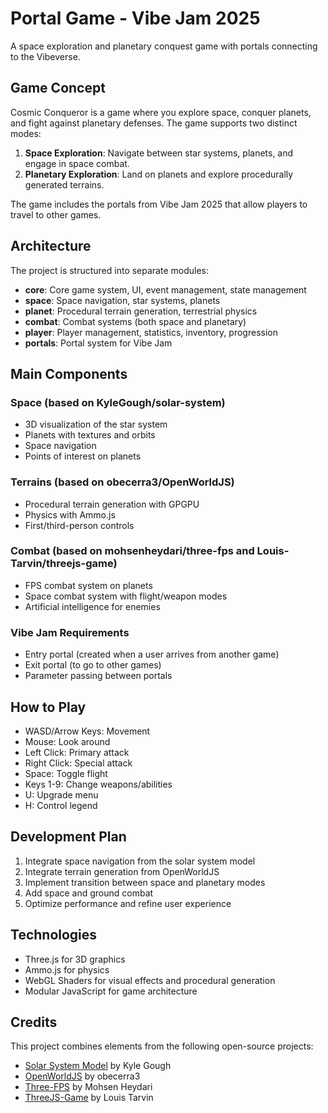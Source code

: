 # Portal Game - Vibe Jam 2025

A space exploration and planetary conquest game with portals connecting to the Vibeverse.

## Game Concept

Cosmic Conqueror is a game where you explore space, conquer planets, and fight against planetary defenses. The game supports two distinct modes:

1. **Space Exploration**: Navigate between star systems, planets, and engage in space combat.
2. **Planetary Exploration**: Land on planets and explore procedurally generated terrains.

The game includes the portals from Vibe Jam 2025 that allow players to travel to other games.

## Architecture

The project is structured into separate modules:

- **core**: Core game system, UI, event management, state management
- **space**: Space navigation, star systems, planets
- **planet**: Procedural terrain generation, terrestrial physics
- **combat**: Combat systems (both space and planetary)
- **player**: Player management, statistics, inventory, progression
- **portals**: Portal system for Vibe Jam

## Main Components

### Space (based on KyleGough/solar-system)
- 3D visualization of the star system
- Planets with textures and orbits
- Space navigation
- Points of interest on planets

### Terrains (based on obecerra3/OpenWorldJS)
- Procedural terrain generation with GPGPU
- Physics with Ammo.js
- First/third-person controls

### Combat (based on mohsenheydari/three-fps and Louis-Tarvin/threejs-game)
- FPS combat system on planets
- Space combat system with flight/weapon modes
- Artificial intelligence for enemies

### Vibe Jam Requirements
- Entry portal (created when a user arrives from another game)
- Exit portal (to go to other games)
- Parameter passing between portals

## How to Play

- WASD/Arrow Keys: Movement
- Mouse: Look around
- Left Click: Primary attack
- Right Click: Special attack
- Space: Toggle flight
- Keys 1-9: Change weapons/abilities
- U: Upgrade menu
- H: Control legend

## Development Plan

1. Integrate space navigation from the solar system model
2. Integrate terrain generation from OpenWorldJS
3. Implement transition between space and planetary modes
4. Add space and ground combat
5. Optimize performance and refine user experience

## Technologies

- Three.js for 3D graphics
- Ammo.js for physics
- WebGL Shaders for visual effects and procedural generation
- Modular JavaScript for game architecture

## Credits

This project combines elements from the following open-source projects:
- [Solar System Model](https://github.com/KyleGough/solar-system) by Kyle Gough
- [OpenWorldJS](https://github.com/obecerra3/OpenWorldJS) by obecerra3
- [Three-FPS](https://github.com/mohsenheydari/three-fps) by Mohsen Heydari
- [ThreeJS-Game](https://github.com/Louis-Tarvin/threejs-game) by Louis Tarvin
